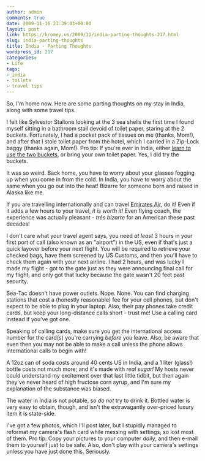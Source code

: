 ```yaml
---
author: admin
comments: true
date: 2009-11-16 23:39:03+00:00
layout: post
link: https://kromey.us/2009/11/india-parting-thoughts-217.html
slug: india-parting-thoughts
title: India - Parting Thoughts
wordpress_id: 217
categories:
- Life
tags:
- india
- toilets
- travel tips
---
```


So, I'm home now. Here are some parting thoughts on my stay in India, along with some travel tips.

I felt like Sylvestor Stallone looking at the 3 sea shells the first time I found myself sitting in a bathroom stall devoid of toilet paper, staring at the 2 buckets. Fortunately, I had a pocket pack of tissues on me (thanks, Mom!), and after that I stole toilet paper from the hotel, which I carried in a Zip-Lock baggy (thanks again, Mom!). Pro tip: If you're ever in India, either [learn to use the two buckets](http://www.indax.com/toilets.html), or bring your own toilet paper. Yes, I did try the buckets.

It was so weird. Back home, you have to worry about your glasses fogging up when you come in from the cold. In India, you have to worry about the same when you go out into the heat! Bizarre for someone born and raised in Alaska like me.

If you are travelling internationally and can travel [Emirates Air](http://www.emirates.com/), do it! Even if it adds a few hours to your travel, _it is worth it!_ Even flying coach, the experience was actually pleasant - _très bizarre_ for an American these past decades!

I don't care what your travel agent says, you need _at least_ 3 hours in your first port of call (also known as an "airport") in the US, even if that's just a quick layover before your next flight. You will be required to retrieve your checked bags, have them screened by US Customs, and then you'll have to check them again with your next airline. I had 2 hours, and was lucky I made my flight - got to the gate just as they were announcing final call for my flight, and only got that lucky because the gate wasn't 20 feet past security.

Sea-Tac doesn't have power outlets. Nope. None. You can find charging stations that cost a (honestly reasonable) fee for your cell phones, but don't expect to be able to plug in your laptop. Also, their pay phones take credit cards, but keep your long-distance calls short - trust me! Use a calling card instead if you've got one.

Speaking of calling cards, make sure you get the international access number for the card(s) you're carrying _before_ you leave. Also, be aware that even then you may not be able to make a call unless the phone allows international calls to begin with!

A 12oz can of soda costs around 40 cents US in India, and a 1 liter (glass!) bottle costs not much more; and it's made with _real sugar!_ My hosts never could understand my excitement over that last little tidbit, but then again they've never heard of high fructose corn syrup, and I'm sure my explanation of the substance was biased.

The water in India is not potable, so _do not_ try to drink it. Bottled water is very easy to obtain, though, and isn't the extravagantly over-priced luxury item it is state-side.

I've got a few photos, which I'll post later, but I stupidly managed to reformat my camera's flash card while messing with settings, so lost most of them. Pro tip: Copy your pictures to your computer _daily_, and then e-mail them to yourself just to be safe. Also, don't play with your camera's settings unless you have just done this. Seriously.
